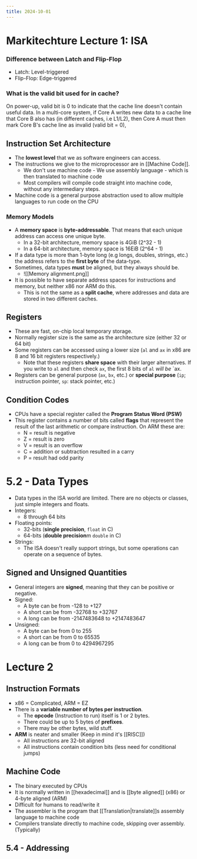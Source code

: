 ```yaml
---
title: 2024-10-01
---
```

# Markitechture Lecture 1: ISA

### Difference between Latch and Flip-Flop
- Latch: Level-triggered
- Flip-Flop: Edge-triggered

### What is the valid bit used for in cache?
On power-up, valid bit is 0 to indicate that the cache line doesn't contain useful data. In a multi-core system, if Core A writes new data to a cache line that Core B also has (in different caches, i.e L1/L2), then Core A must then mark Core B's cache line as invalid (valid bit = 0),

## Instruction Set Architecture
- The **lowest level** that we as software engineers can access.
- The instructions we give to the microprocessor are in [[Machine Code]].
	- We don't use machine code - We use assembly language - which is then translated to machine code
	- Most compilers will compile code straight into machine code, without any intermediary steps.
- Machine code is a general purpose abstraction used to allow multiple languages to run code on the CPU

### Memory Models
- A **memory space** is **byte-addressable**. That means that each unique address can access one unique byte.
	- In a 32-bit architecture, memory space is 4GiB (2^32 - 1)
	- In a 64-bit architecture, memory space is 16EiB (2^64 - 1)
- If a data type is more than 1-byte long (e.g longs, doubles, strings, etc.) the address refers to the **first byte** of the data-type.
- Sometimes, data types **must** be aligned, but they always should be.
	- ![[Memory alignment.png]]
- It is possible to have separate address spaces for instructions and memory, but neither x86 nor ARM do this.
	- This is not the same as a **split cache**, where addresses and data are stored in two different caches.

## Registers
- These are fast, on-chip local temporary storage.
- Normally register size is the same as the architecture size (either 32 or 64 bit)
- Some registers can be accessed using a lower size (``al`` and ``ax`` in x86 are 8 and 16 bit registers respectively.)
	- Note that these registers **share space** with their larger alternatives. If you write to ``al`` and then check ``ax``, the first 8 bits of ``al`` *will be* `ax.
- Registers can be general purpose (`ax`, `bx`, etc.) or **special purpose** (`ip`; instruction pointer, `sp`: stack pointer, etc.)

## Condition Codes
- CPUs have a special register called the **Program Status Word (PSW)**
- This register contains a number of bits called **flags** that represent the result of the last arithmetic or compare instruction. On ARM these are:
	- N = result is negative
	- Z = result is zero
	- V = result is an overflow
	- C = addition or subtraction resulted in a carry
	- P = result had odd parity

# 5.2 - Data Types

- Data types in the ISA world are limited. There are no objects or classes, just simple integers and floats.
- Integers:
	- 8 through 64 bits
- Floating points:
	- 32-bits (**single precision**, `float` in C)
	- 64-bits (**double precision**m `double` in C)
- Strings:
	- The ISA doesn't really support strings, but some operations can operate on a sequence of bytes.

## Signed and Unsigned Quantities
- General integers are **signed**, meaning that they can be positive or negative.
- Signed:
	- A byte can be from -128 to +127
	- A short can be from -32768 to +32767
	- A long can be from -2147483648 to +2147483647
- Unsigned:
	- A byte can be from 0 to 255
	- A short can be from 0 to 65535
	- A long can be from 0 to 4294967295


# Lecture 2

## Instruction Formats
- x86 = Complicated, ARM = EZ
- There is a **variable number of bytes per instruction**.
	- The **opcode** (Instruction to run) itself is 1 or 2 bytes.
	- There could be up to 5 bytes of **prefixes**.
	- There may be other bytes, wild stuff.
- **ARM** is neater and smaller (Keep in mind it's [[RISC]])
	- All instructions are 32-bit aligned
	- All instructions contain condition bits (less need for conditional jumps)

## Machine Code
- The binary executed by CPUs
- It is normally written in [[hexadecimal]] and is [[byte aligned]] (x86) or 4-byte aligned (ARM)
- Difficult for humans to read/write it
- The assembler is the program that [[Translation|translate]]s assembly language to machine code
- Compilers translate directly to machine code, skipping over assembly. (Typically)


## 5.4 - Addressing
